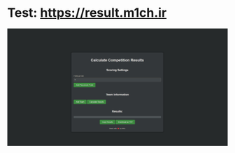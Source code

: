 # Test: https://result.m1ch.ir
![preview](https://github.com/m1chtv/Competition-Results/blob/main/preview.png)
